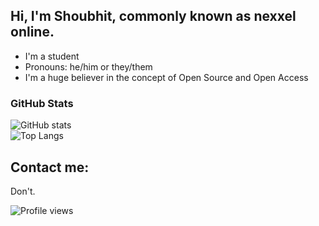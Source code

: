 ## Hi, I'm Shoubhit, commonly known as nexxel online.
- I'm a student
- Pronouns: he/him or they/them
- I'm a huge believer in the concept of Open Source and Open Access

### GitHub Stats

![GitHub stats](https://github-readme-stats.vercel.app/api?username=nexxeln&show_icons=true&theme=github_dark)
  <br />
![Top Langs](https://github-readme-stats.vercel.app/api/top-langs/?username=nexxeln&langs_count=8&theme=github_dark)

## Contact me:
Don't.

![Profile views](https://gpvc.arturio.dev/nexxeln)

